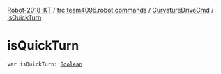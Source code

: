 [Robot-2018-KT](../../index.md) / [frc.team4096.robot.commands](../index.md) / [CurvatureDriveCmd](index.md) / [isQuickTurn](./is-quick-turn.md)

# isQuickTurn

`var isQuickTurn: `[`Boolean`](https://kotlinlang.org/api/latest/jvm/stdlib/kotlin/-boolean/index.html)